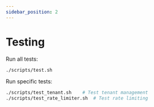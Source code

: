 ```yaml
---
sidebar_position: 2
---
```


# Testing


Run all tests:

```bash
./scripts/test.sh
```

Run specific tests:

```bash
./scripts/test_tenant.sh    # Test tenant management
./scripts/test_rate_limiter.sh  # Test rate limiting
```

